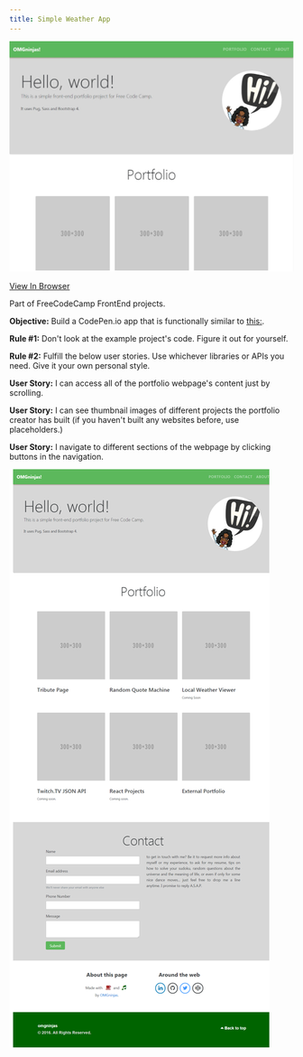 ```yaml
---
title: Simple Weather App
---
```


![FreeCodeCamp Personal Portfolio](assets/img/projects/proj-8/fcc-portfolio.jpg)

<a href="https://codepen.io/omgninjas/full/xdJaoZ" target="_blank">View In Browser</a>

Part of FreeCodeCamp FrontEnd projects.

**Objective:** Build a CodePen.io app that is functionally similar to [this:](https://codepen.io/FreeCodeCamp/full/YqLyXB/).

**Rule #1:** Don't look at the example project's code. Figure it out for yourself.

**Rule #2:** Fulfill the below user stories. Use whichever libraries or APIs you need. Give it your own personal style.

**User Story:** I can access all of the portfolio webpage's content just by scrolling.

**User Story:**  I can see thumbnail images of different projects the portfolio creator has built (if you haven't built any websites before, use placeholders.)

**User Story:** I  navigate to different sections of the webpage by clicking buttons in the navigation.

![FreeCodeCamp Personal Portfolio](assets/img/projects/proj-8/port-full.png)




